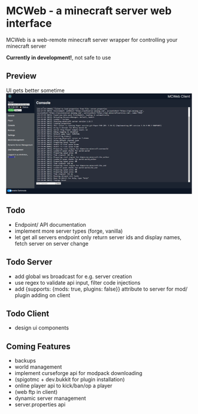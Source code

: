 # MCWeb - a minecraft server web interface

MCWeb is a web-remote minecraft server wrapper for controlling your minecraft server  

**Currently in development!**, not safe to use

## Preview
UI gets better sometime
![Screenshot of Webinterface](/docs/webinterface.png)

## Todo
* Endpoint/ API documentation
* implement more server types (forge, vanilla)
* let get all servers endpoint only return server ids and display names, fetch server on server change

## Todo Server
* add global ws broadcast for e.g. server creation
* use regex to validate api input, filter code injections
* add {supports: {mods: true, plugins: false}} attribute to server for mod/ plugin adding on client

## Todo Client
* design ui components

## Coming Features
* backups
* world management
* implement curseforge api for modpack downloading
* (spigotmc + dev.bukkit for plugin installation)
* online player api to kick/ban/op a player
* (web ftp in client)
* dynamic server management
* server.properties api
